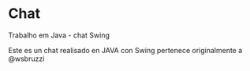 Chat
====

Trabalho em Java - chat Swing

Este es un chat realisado en JAVA con Swing pertenece originalmente a @wsbruzzi
